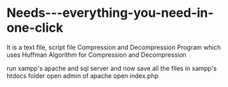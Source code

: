 # Needs---everything-you-need-in-one-click

It is a text file, script file Compression and Decompression Program which uses Huffman Algorithm for Compression and Decompression

 run xampp's apache and sql server and now save all the files in xampp's htdocs folder open admin of apache open index.php <br>




